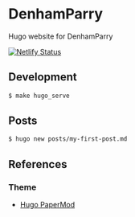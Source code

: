 # DenhamParry

Hugo website for DenhamParry

[![Netlify Status](https://api.netlify.com/api/v1/badges/be517ba3-db85-404a-a5f0-e8a953d4aaed/deploy-status)](https://app.netlify.com/sites/denhamparry/deploys)

## Development


```sh
$ make hugo_serve
```

## Posts

```sh
$ hugo new posts/my-first-post.md
```

## References

### Theme

- [Hugo PaperMod](https://github.com/adityatelange/hugo-PaperMod)

